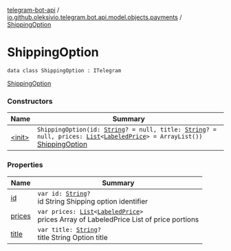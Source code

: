 [telegram-bot-api](../../index.md) / [io.github.oleksivio.telegram.bot.api.model.objects.payments](../index.md) / [ShippingOption](./index.md)

# ShippingOption

`data class ShippingOption : ITelegram`

[ShippingOption](https://core.telegram.org/bots/api/#shippingoption)

### Constructors

| Name | Summary |
|---|---|
| [&lt;init&gt;](-init-.md) | `ShippingOption(id: `[`String`](https://kotlinlang.org/api/latest/jvm/stdlib/kotlin/-string/index.html)`? = null, title: `[`String`](https://kotlinlang.org/api/latest/jvm/stdlib/kotlin/-string/index.html)`? = null, prices: `[`List`](https://kotlinlang.org/api/latest/jvm/stdlib/kotlin.collections/-list/index.html)`<`[`LabeledPrice`](../-labeled-price/index.md)`> = ArrayList())`<br>[ShippingOption](https://core.telegram.org/bots/api/#shippingoption) |

### Properties

| Name | Summary |
|---|---|
| [id](id.md) | `var id: `[`String`](https://kotlinlang.org/api/latest/jvm/stdlib/kotlin/-string/index.html)`?`<br>id String Shipping option identifier |
| [prices](prices.md) | `var prices: `[`List`](https://kotlinlang.org/api/latest/jvm/stdlib/kotlin.collections/-list/index.html)`<`[`LabeledPrice`](../-labeled-price/index.md)`>`<br>prices Array of LabeledPrice List of price portions |
| [title](title.md) | `var title: `[`String`](https://kotlinlang.org/api/latest/jvm/stdlib/kotlin/-string/index.html)`?`<br>title String Option title |
